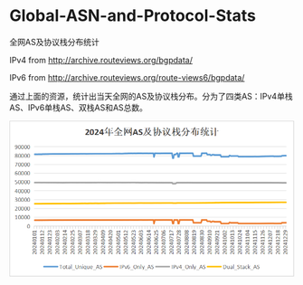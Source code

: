 # Global-ASN-and-Protocol-Stats
全网AS及协议栈分布统计 

IPv4 from http://archive.routeviews.org/bgpdata/

IPv6 from http://archive.routeviews.org/route-views6/bgpdata/

通过上面的资源，统计出当天全网的AS及协议栈分布。分为了四类AS：IPv4单栈AS、IPv6单栈AS、双栈AS和AS总数。

![img](/figure/2024.png)
